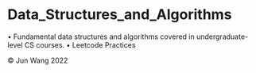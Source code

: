 # Data_Structures_and_Algorithms

• Fundamental data structures and algorithms covered in undergraduate-level CS courses.
• Leetcode Practices

© Jun Wang 2022
